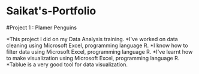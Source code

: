 # Saikat's-Portfolio

#Project 1 : Plamer Penguins

*This project I did on my Data Analysis training.
*I've worked on data cleaning using Microsoft Excel, programming language R.
*I know how to filter data using Microsoft Excel, programming language R.
*I've learnt how to make visualization using Microsoft Excel, programming language R.
*Tablue is a very good tool for data visualization.
